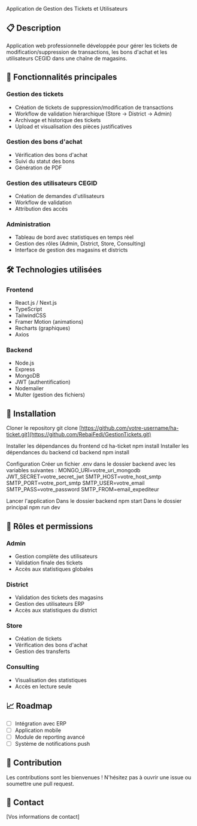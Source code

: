 Application de Gestion des Tickets et Utilisateurs

## 📋 Description
Application web professionnelle développée pour gérer les tickets de modification/suppression de transactions, les bons d'achat et les utilisateurs CEGID dans une chaîne de magasins.

## 🚀 Fonctionnalités principales

### Gestion des tickets
- Création de tickets de suppression/modification de transactions
- Workflow de validation hiérarchique (Store → District → Admin)
- Archivage et historique des tickets
- Upload et visualisation des pièces justificatives

### Gestion des bons d'achat
- Vérification des bons d'achat
- Suivi du statut des bons
- Génération de PDF

### Gestion des utilisateurs CEGID
- Création de demandes d'utilisateurs
- Workflow de validation
- Attribution des accès

### Administration
- Tableau de bord avec statistiques en temps réel
- Gestion des rôles (Admin, District, Store, Consulting)
- Interface de gestion des magasins et districts

## 🛠 Technologies utilisées

### Frontend
- React.js / Next.js
- TypeScript
- TailwindCSS
- Framer Motion (animations)
- Recharts (graphiques)
- Axios

### Backend
- Node.js
- Express
- MongoDB
- JWT (authentification)
- Nodemailer
- Multer (gestion des fichiers)

## 🔧 Installation
Cloner le repository
git clone [https://github.com/votre-username/ha-ticket.git](https://github.com/RebaiFedi/GestionTickets.git)

Installer les dépendances du frontend
cd ha-ticket
npm install
Installer les dépendances du backend
cd backend
npm install

Configuration
Créer un fichier .env dans le dossier backend avec les variables suivantes :
MONGO_URI=votre_uri_mongodb
JWT_SECRET=votre_secret_jwt
SMTP_HOST=votre_host_smtp
SMTP_PORT=votre_port_smtp
SMTP_USER=votre_email
SMTP_PASS=votre_password
SMTP_FROM=email_expediteur

Lancer l'application
Dans le dossier backend
npm start
Dans le dossier principal
npm run dev


## 🔐 Rôles et permissions

### Admin
- Gestion complète des utilisateurs
- Validation finale des tickets
- Accès aux statistiques globales

### District
- Validation des tickets des magasins
- Gestion des utilisateurs ERP
- Accès aux statistiques du district

### Store
- Création de tickets
- Vérification des bons d'achat
- Gestion des transferts

### Consulting
- Visualisation des statistiques
- Accès en lecture seule

## 📈 Roadmap
- [ ] Intégration avec ERP
- [ ] Application mobile
- [ ] Module de reporting avancé
- [ ] Système de notifications push

## 👥 Contribution
Les contributions sont les bienvenues ! N'hésitez pas à ouvrir une issue ou soumettre une pull request.

## 📧 Contact
[Vos informations de contact]
